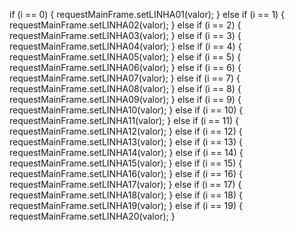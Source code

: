 if (i == 0) {
				requestMainFrame.setLINHA01(valor);
			} else if (i == 1) {
				requestMainFrame.setLINHA02(valor);
			} else if (i == 2) {
				requestMainFrame.setLINHA03(valor);
			} else if (i == 3) {
				requestMainFrame.setLINHA04(valor);
			} else if (i == 4) {
				requestMainFrame.setLINHA05(valor);
			} else if (i == 5) {
				requestMainFrame.setLINHA06(valor);
			} else if (i == 6) {
				requestMainFrame.setLINHA07(valor);
			} else if (i == 7) {
				requestMainFrame.setLINHA08(valor);
			} else if (i == 8) {
				requestMainFrame.setLINHA09(valor);
			} else if (i == 9) {
				requestMainFrame.setLINHA10(valor);
			} else if (i == 10) {
				requestMainFrame.setLINHA11(valor);
			} else if (i == 11) {
				requestMainFrame.setLINHA12(valor);
			} else if (i == 12) {
				requestMainFrame.setLINHA13(valor);
			} else if (i == 13) {
				requestMainFrame.setLINHA14(valor);
			} else if (i == 14) {
				requestMainFrame.setLINHA15(valor);
			} else if (i == 15) {
				requestMainFrame.setLINHA16(valor);
			} else if (i == 16) {
				requestMainFrame.setLINHA17(valor);
			} else if (i == 17) {
				requestMainFrame.setLINHA18(valor);
			} else if (i == 18) {
				requestMainFrame.setLINHA19(valor);
			} else if (i == 19) {
				requestMainFrame.setLINHA20(valor);
			}
